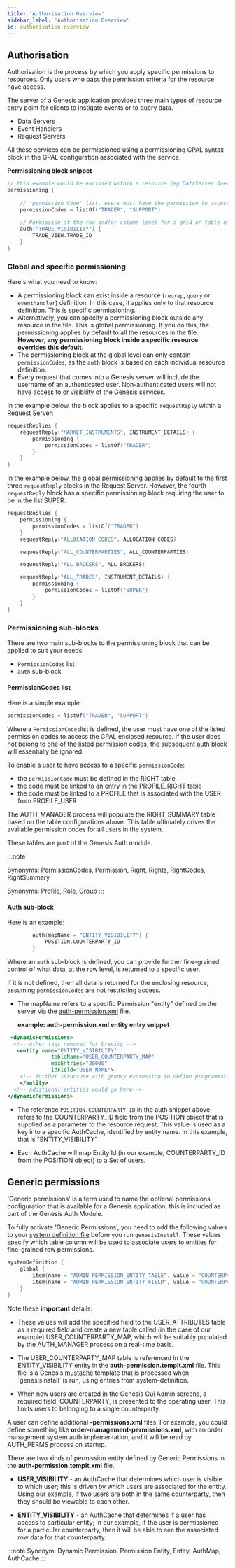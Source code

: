 ```yaml
---
title: 'Authorisation Overview'
sidebar_label: 'Authorisation Overview'
id: authorisation-overview
---
```



## Authorisation
Authorisation is the process by which you apply specific permissions to resources. Only users who pass the permission criteria for the resource have access.

The server of a Genesis application provides three main types of resource entry point for clients to instigate events or to query data.

- Data Servers
- Event Handlers
- Request Servers

All these services can be permissioned using a permissioning GPAL syntax block in the GPAL configuration associated with the service.

**Permissioning block snippet**
```kotlin
// this example would be enclosed within a resource (eg DataServer Query) specific block
permissioning {
    
    // 'permission Code' list, users must have the permission to access the enclosing resource
    permissionCodes = listOf("TRADER", "SUPPORT")
    
    // Permission at the row and/or column level for a grid or table of data
    auth("TRADE_VISIBILITY") {
        TRADE_VIEW.TRADE_ID
    }
}
```

### Global and specific permissioning
Here's what you need to know:

- A permissioning block can exist inside a resource (`reqrep`, `query` or `eventhandler`) definition. In this case, it applies only to that resource definition. This is specific permissioning.
- Alternatively, you can specify a permissioning block outside any resource in the file. This is global permissioning. If you do this, the permissioning applies by default to all the resources in the file. **However, any permissioning block inside a specific resource overrides this default**.
- The permissioning block at the global level can only contain `permissionCodes`, as the `auth` block is based on each individual resource definition.
- Every request that comes into a Genesis server will include the username of an authenticated user. Non-authenticated users will not have access to or visibility of the Genesis services.

In the example below, the block applies to a specific `requestReply` within a Request Server:

```kotlin
requestReplies {
    requestReply("MARKET_INSTRUMENTS", INSTRUMENT_DETAILS) {
        permissioning {
            permissionCodes = listOf("TRADER")
        }
    }
}
```

In the example below, the global permissioning applies by default to the first three `requestReply` blocks in the Request Server. However, the fourth `requestReply` block has a specific permissioning block requiring the user to be in the list SUPER.

```kotlin
requestReplies {
    permissioning {
        permissionCodes = listOf("TRADER")
    }
    requestReply("ALLOCATION CODES", ALLOCATION CODES)

    requestReply("ALL_COUNTERPARTIES", ALL_COUNTERPARTIES)

    requestReply("ALL_BROKERS", ALL_BROKERS)

    requestReply("ALL_TRADES", INSTRUMENT_DETAILS) {
        permissioning {
            permissionCodes = listOf("SUPER")
        }
    }
}
```

### Permissioning sub-blocks

There are two main sub-blocks to the permissioning block that can be applied to suit your needs:
- `PermissionCodes` list
- `auth` sub-block

#### PermissionCodes list
Here is a simple example:

```kotlin
permissionCodes = listOf("TRADER", "SUPPORT")
```

Where a `PermissionCodes`list is defined, the user must have one of the listed permission codes to access the GPAL enclosed resource.
If the user does not belong to one of the listed permission codes, the subsequent auth block will essentially be ignored.

To enable a user to have access to a specific `permissionCode`:

- the `permissionCode` must be defined in the RIGHT table
- the code must be linked to an entry in the PROFILE_RIGHT table
- the code must be linked to a PROFILE that is associated with the USER from PROFILE_USER

The AUTH_MANAGER process will populate the RIGHT_SUMMARY table based on the table configurations above. This table ultimately drives the available permission codes for all users in the system.

These tables are part of the Genesis Auth module.

:::note

Synonyms: PermissionCodes, Permission, Right, Rights, RightCodes, RightSummary

Synonyms: Profile, Role, Group
:::

#### Auth sub-block
Here is an example:


```kotlin
        auth(mapName = "ENTITY_VISIBILITY") {
            POSITION.COUNTERPARTY_ID
        }
```

Where an `auth` sub-block is defined, you can provide further fine-grained control of what data, at the row level, is returned to a specific user.

If it is not defined, then all data is returned for the enclosing resource, assuming `permissionCodes` are not restricting access.

- The mapName refers to a specific Permission "entity" defined on the server via the [auth-permission.xml](/server-modules/access-control/authorisation/#defining-a-permission-rule) file.

  **example: auth-permission.xml entity entry snippet**
```xml
 <dynamicPermissions>
  <!-- other tags removed for brevity -->
   <entity name="ENTITY_VISIBILITY"
              tableName="USER_COUNTERPARTY_MAP"
              maxEntries="20000"
              idField="USER_NAME">
    <!-- further structure with groovy expression to define programmatic control and define an AuthMap -->
    </entity>
  <!-- additional entities would go here-->
</dynamicPermissions>
```
- The reference ```POSITION.COUNTERPARTY_ID``` in the auth snippet above refers to the COUNTERPARTY_ID field from the POSITION object that is supplied as a parameter to the resource request.
  This value is used as a key into a specific AuthCache, identified by entity name. In this example, that is "ENTITY_VISIBILITY"

- Each AuthCache will map Entity Id (in our example, COUNTERPARTY_ID from the POSITION object) to a Set of users.

## Generic permissions

'Generic permissions' is a term used to name the optional permissions configuration that is available for a Genesis application; this is included as part of the Genesis Auth Module.

To fully activate 'Generic Permissions', you need to add the following values to your [system definition file](/server-modules/configuring-runtime/system-definitions/) before you run `genesisInstall`.
These values specify which table column will be used to associate users to entities for fine-grained row permissions.


```kotlin
systemDefinition {
    global {
        item(name = "ADMIN_PERMISSION_ENTITY_TABLE", value = "COUNTERPARTY")
        item(name = "ADMIN_PERMISSION_ENTITY_FIELD", value = "COUNTERPARTY_ID")
    }
}
```


Note these **important** details:

- These values will add the specified field to the USER_ATTRIBUTES table as a required field and create a new table called (in the case of our example) USER_COUNTERPARTY_MAP,
  which will be suitably populated by the AUTH_MANAGER process on a real-time basis.

- The USER\_COUNTERPARTY\_MAP table is referenced in the ENTITY\_VISIBILITY entity in the **auth-permission.templt.xml** file. This file is a Genesis [mustache](https://en.wikipedia.org/wiki/Mustache_(template_system))
  template that is processed when `genesisInstall` is run, using entries from system-definition.

- When new users are created in the Genesis Gui Admin screens, a required field, COUNTERPARTY, is presented to the operating user. This limits users to belonging to a single counterparty.


A user can define additional **-permissions.xml** files. For example, you could define something like **order-management-permissions.xml**, with
an order management system auth implementation, and it will be read by AUTH_PERMS process on startup.

There are two kinds of permission entity defined by Generic Permissions in the **auth-permission.templt.xml** file.

- **USER_VISIBILITY** - an AuthCache that determines which user is visible to which user; this is driven by which users are associated for the entity. Using our example, if two users are both in the same counterparty, then they should be viewable to each other.

- **ENTITY_VISIBILITY** - an AuthCache that determines if a user has access to particular entity; in our example, if the user is permissioned for a particular counterparty, then it will be able to see the associated row data for that counterparty.


:::note
Synonym: Dynamic Permission, Permission Entity, Entity, AuthMap, AuthCache
:::